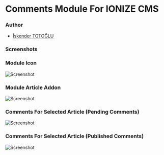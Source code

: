 Comments Module For IONIZE CMS
====================================

### Author

* [İskender TOTOĞLU](http://www.altivebir.com.tr)

### Screenshots

### Module Icon
![Screenshot](http://i43.tinypic.com/2dbwi6e.jpg)

### Module Article Addon
![Screenshot](http://i39.tinypic.com/359y7np.jpg)

### Comments For Selected Article (Pending Comments)
![Screenshot](http://i41.tinypic.com/doxn9f.jpg)

### Comments For Selected Article (Published Comments)
![Screenshot](http://i43.tinypic.com/14jah5t.jpg)